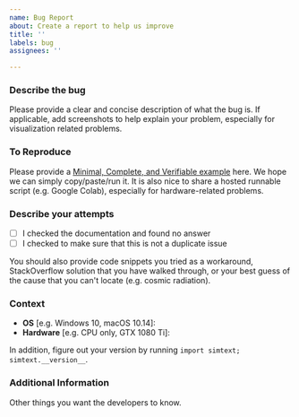 ```yaml
---
name: Bug Report
about: Create a report to help us improve
title: ''
labels: bug
assignees: ''

---
```


### Describe the bug
Please provide a clear and concise description of what the bug is. If applicable, add screenshots to help explain your problem, especially for visualization related problems.

### To Reproduce
Please provide a [Minimal, Complete, and Verifiable example](https://stackoverflow.com/help/mcve) here. We hope we can simply copy/paste/run it. It is also nice to share a hosted runnable script (e.g. Google Colab), especially for hardware-related problems.

### Describe your attempts
- [ ] I checked the documentation and found no answer
- [ ] I checked to make sure that this is not a duplicate issue

You should also provide code snippets you tried as a workaround, StackOverflow solution that you have walked through, or your best guess of the cause that you can't locate (e.g. cosmic radiation).

### Context
 - **OS** [e.g. Windows 10, macOS 10.14]: 
 - **Hardware** [e.g. CPU only, GTX 1080 Ti]: 

In addition, figure out your version by running `import simtext; simtext.__version__`.

### Additional Information
Other things you want the developers to know.
